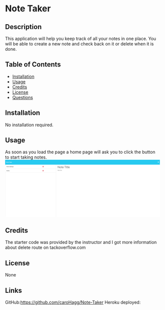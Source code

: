 
# Note Taker


## Description
This application will help you keep track of all your notes in one place. You will be able to create a new note and check back on it or delete when it is done. 


## Table of Contents 

- [Installation](#installation)
- [Usage](#usage)
- [Credits](#credits)
- [License](#license)
- [Questions](#questions)

## Installation 

No installation required.

## Usage

As soon as you load the page a home page will ask you to click the  button to start taking notes.
![screenshot note taker](./assests/pure-peak-10662.herokuapp.com_notes.png)

## Credits

The starter code was provided by the instructor and I got more information about delete route on tackoverflow.com

## License

 None

## Links

GitHub:https://github.com/caroHagg/Note-Taker
Heroku deployed:  



